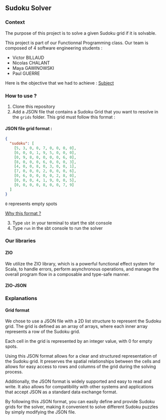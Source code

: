 ## Sudoku Solver

### Context

The purpose of this project is to solve a given Sudoku grid if it is solvable.

This project is part of our Functionnal Programming class. Our team is composed of 4 software engineering students : 
- Victor BILLAUD
- Nicolas CHALANT
- Maya GAWINOWSKI 
- Paul GUERRE

Here is the objective that we had to achieve : 
[Subject](RULES.md)

### How to use ? 

1. Clone this repository
2. Add a JSON file that contains a Sudoku Grid that you want to resolve in the ```grids``` folder. This grid must follow this format :

#### JSON file grid format : 

```json
{
  "sudoku": [
    [5, 3, 0, 0, 7, 0, 0, 0, 0],
    [6, 0, 0, 1, 9, 5, 0, 0, 0],
    [0, 9, 8, 0, 0, 0, 0, 6, 0],
    [8, 0, 0, 0, 6, 0, 0, 0, 3],
    [4, 0, 0, 8, 0, 3, 0, 0, 1],
    [7, 0, 0, 0, 2, 0, 0, 0, 6],
    [0, 6, 0, 0, 0, 0, 2, 8, 0],
    [0, 0, 0, 4, 1, 9, 0, 0, 5],
    [0, 0, 0, 0, 8, 0, 0, 7, 9]
  ]
}
```

```0``` represents empty spots 

[Why this format ?](https://github.com/victorbillaud/efrei-scala-sudoku-solver/tree/modify-readme#grid-format)

3. Type ```sbt``` in your terminal to start the sbt console
4. Type ```run``` in the sbt console to run the solver

### Our libraries 

#### ZIO
We utilize the ZIO library, which is a powerful functional effect system for Scala, to handle errors, perform asynchronous operations, and manage the overall program flow in a composable and type-safe manner.

#### ZIO-JSON


### Explanations

#### Grid format
We chose to use a JSON file with a 2D list structure to represent the Sudoku grid. The grid is defined as an array of arrays, where each inner array represents a row of the Sudoku grid.

Each cell in the grid is represented by an integer value, with 0 for empty spots.

Using this JSON format allows for a clear and structured representation of the Sudoku grid. It preserves the spatial relationships between the cells and allows for easy access to rows and columns of the grid during the solving process.

Additionally, the JSON format is widely supported and easy to read and write. It also allows for compatibility with other systems and applications that accept JSON as a standard data exchange format.

By following this JSON format, you can easily define and provide Sudoku grids for the solver, making it convenient to solve different Sudoku puzzles by simply modifying the JSON file.